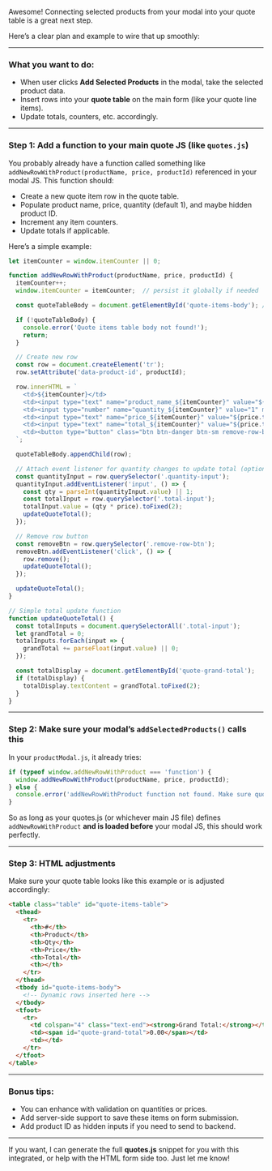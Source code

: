 Awesome! Connecting selected products from your modal into your quote table is a great next step.

Here’s a clear plan and example to wire that up smoothly:

---

### What you want to do:

* When user clicks **Add Selected Products** in the modal, take the selected product data.
* Insert rows into your **quote table** on the main form (like your quote line items).
* Update totals, counters, etc. accordingly.

---

### Step 1: Add a function to your main quote JS (like `quotes.js`)

You probably already have a function called something like `addNewRowWithProduct(productName, price, productId)` referenced in your modal JS. This function should:

* Create a new quote item row in the quote table.
* Populate product name, price, quantity (default 1), and maybe hidden product ID.
* Increment any item counters.
* Update totals if applicable.

Here’s a simple example:

```js
let itemCounter = window.itemCounter || 0;

function addNewRowWithProduct(productName, price, productId) {
  itemCounter++;
  window.itemCounter = itemCounter;  // persist it globally if needed

  const quoteTableBody = document.getElementById('quote-items-body'); // change this ID to your actual quote items tbody

  if (!quoteTableBody) {
    console.error('Quote items table body not found!');
    return;
  }

  // Create new row
  const row = document.createElement('tr');
  row.setAttribute('data-product-id', productId);

  row.innerHTML = `
    <td>${itemCounter}</td>
    <td><input type="text" name="product_name_${itemCounter}" value="${productName}" class="form-control" readonly></td>
    <td><input type="number" name="quantity_${itemCounter}" value="1" min="1" class="form-control quantity-input"></td>
    <td><input type="text" name="price_${itemCounter}" value="${price.toFixed(2)}" class="form-control price-input" readonly></td>
    <td><input type="text" name="total_${itemCounter}" value="${price.toFixed(2)}" class="form-control total-input" readonly></td>
    <td><button type="button" class="btn btn-danger btn-sm remove-row-btn">Remove</button></td>
  `;

  quoteTableBody.appendChild(row);

  // Attach event listener for quantity changes to update total (optional)
  const quantityInput = row.querySelector('.quantity-input');
  quantityInput.addEventListener('input', () => {
    const qty = parseInt(quantityInput.value) || 1;
    const totalInput = row.querySelector('.total-input');
    totalInput.value = (qty * price).toFixed(2);
    updateQuoteTotal();
  });

  // Remove row button
  const removeBtn = row.querySelector('.remove-row-btn');
  removeBtn.addEventListener('click', () => {
    row.remove();
    updateQuoteTotal();
  });

  updateQuoteTotal();
}

// Simple total update function
function updateQuoteTotal() {
  const totalInputs = document.querySelectorAll('.total-input');
  let grandTotal = 0;
  totalInputs.forEach(input => {
    grandTotal += parseFloat(input.value) || 0;
  });

  const totalDisplay = document.getElementById('quote-grand-total');
  if (totalDisplay) {
    totalDisplay.textContent = grandTotal.toFixed(2);
  }
}
```

---

### Step 2: Make sure your modal’s `addSelectedProducts()` calls this

In your `productModal.js`, it already tries:

```js
if (typeof window.addNewRowWithProduct === 'function') {
  window.addNewRowWithProduct(productName, price, productId);
} else {
  console.error('addNewRowWithProduct function not found. Make sure quotes.js or invoices.js is loaded.');
}
```

So as long as your quotes.js (or whichever main JS file) defines `addNewRowWithProduct` **and is loaded before** your modal JS, this should work perfectly.

---

### Step 3: HTML adjustments

Make sure your quote table looks like this example or is adjusted accordingly:

```html
<table class="table" id="quote-items-table">
  <thead>
    <tr>
      <th>#</th>
      <th>Product</th>
      <th>Qty</th>
      <th>Price</th>
      <th>Total</th>
      <th></th>
    </tr>
  </thead>
  <tbody id="quote-items-body">
    <!-- Dynamic rows inserted here -->
  </tbody>
  <tfoot>
    <tr>
      <td colspan="4" class="text-end"><strong>Grand Total:</strong></td>
      <td><span id="quote-grand-total">0.00</span></td>
      <td></td>
    </tr>
  </tfoot>
</table>
```

---

### Bonus tips:

* You can enhance with validation on quantities or prices.
* Add server-side support to save these items on form submission.
* Add product ID as hidden inputs if you need to send to backend.

---

If you want, I can generate the full **quotes.js** snippet for you with this integrated, or help with the HTML form side too. Just let me know!

